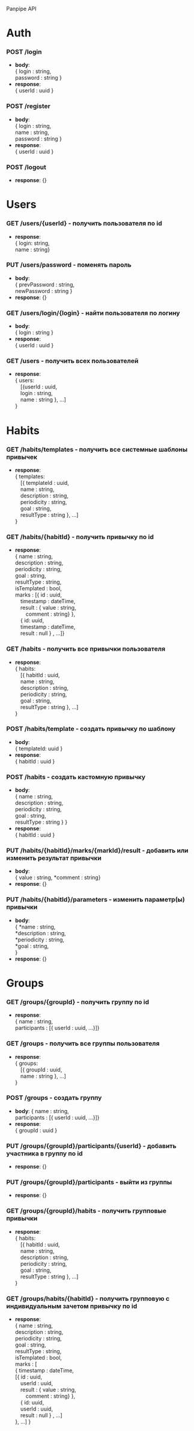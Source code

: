 Panpipe API

# Auth

### POST /login
- **body**:\
{ login : string,\
password : string  }
- **response**:\
{ userId : uuid }

### POST /register
- **body**:\
{ login : string,\
name : string,\
password : string  }
- **response**:\
{ userId : uuid }

### POST /logout
- **response**: {}

# Users
### GET /users/{userId} - получить пользователя по id
- **response**: \
{ login: string,\
name : string}

### PUT /users/password - поменять пароль
- **body**:\
  { prevPassword : string,\
  newPassword : string  }
- **response**: {}

### GET /users/login/{login} - найти пользователя по логину
- **body**:\
  { login : string }
- **response**:\
  { userId : uuid }

### GET /users - получить всех пользователей
- **response**:\
  { users:\
&emsp;[{userId : uuid,\
&emsp;login : string,\
&emsp;name : string }, ...]\
}


# Habits

### GET /habits/templates - получить все системные шаблоны привычек
- **response**:\
{ templates: \
&emsp;[{ templateId : uuid,\
&emsp;name : string,\
&emsp;description : string,\
&emsp;periodicity : string,\
&emsp;goal : string,\
&emsp;resultType : string }, ...] \
}

### GET /habits/{habitId} - получить привычку по id
- **response**:\
{ name : string,\
description : string,\
periodicity : string,\
goal : string,\
resultType : string,\
isTemplated : bool,\
marks : [{ id : uuid,\
&emsp;timestamp : dateTime,\
&emsp;result : { value : string,\
&emsp;&emsp;comment : string} }, \
&emsp;{ id: uuid,\
&emsp;timestamp : dateTime,\
&emsp;result : null
} , ...]}

### GET /habits - получить все привычки пользователя
- **response**:\
{ habits: \
&emsp;[{ habitId : uuid,\
&emsp;name : string,\
&emsp;description : string,\
&emsp;periodicity : string,\
&emsp;goal : string,\
&emsp;resultType : string }, ...] \
}

### POST /habits/template - создать привычку по шаблону
- **body**:\
{ templateId: uuid }
- **response**:\
{ habitId : uuid }

### POST /habits - создать кастомную привычку
- **body**:\
{ name : string,\
description : string,\
periodicity : string,\
goal : string,\
resultType : string } }
- **response**:\
  { habitId : uuid }

### PUT /habits/{habitId}/marks/{markId}/result - добавить или изменить результат привычки
- **body**:\
{ value : string,
*comment : string}
- **response**: {}  

### PUT /habits/{habitId}/parameters - изменить параметр(ы) привычки
- **body**:\
{ *name : string,\
*description : string,\
*periodicity : string,\
*goal : string,\
}
- **response**: {}

# Groups

### GET /groups/{groupId} - получить группу по id
- **response**:\
{ name : string,\
participants : [{ userId : uuid, ...}]}

### GET /groups - получить все группы пользователя
- **response**:\
{ groups: \
&emsp;[{ groupId : uuid,\
&emsp;name : string }, ...]\
}

### POST /groups - создать группу
- **body**: 
{ name : string,\
participants : [{ userId : uuid, ...}]}
- **response**:\
{ groupId : uuid }

### PUT /groups/{groupId}/participants/{userId} - добавить участника в группу по id
- **response**: {}

### PUT /groups/{groupId}/participants - выйти из группы
- **response**: {}

### GET /groups/{groupId}/habits - получить групповые привычки
- **response**:\
{ habits: \
&emsp;[{ habitId : uuid,\
&emsp;name : string,\
&emsp;description : string,\
&emsp;periodicity : string,\
&emsp;goal : string,\
&emsp;resultType : string }, ...] \
}

### GET /groups/habits/{habitId} - получить групповую с индивидуальным зачетом привычку по id
- **response**:\
  { name : string,\
  description : string,\
  periodicity : string,\
  goal : string,\
  resultType : string,\
  isTemplated : bool,\
  marks : [\
  { timestamp : dateTime,\
  [{ id : uuid,\
  &emsp;userId : uuid,\
  &emsp;result : { value : string,\
  &emsp;&emsp;comment : string} }, \
  &emsp;{ id: uuid,\
  &emsp;userId : uuid,\
  &emsp;result : null
  } , ...]\
  }, ...] }



